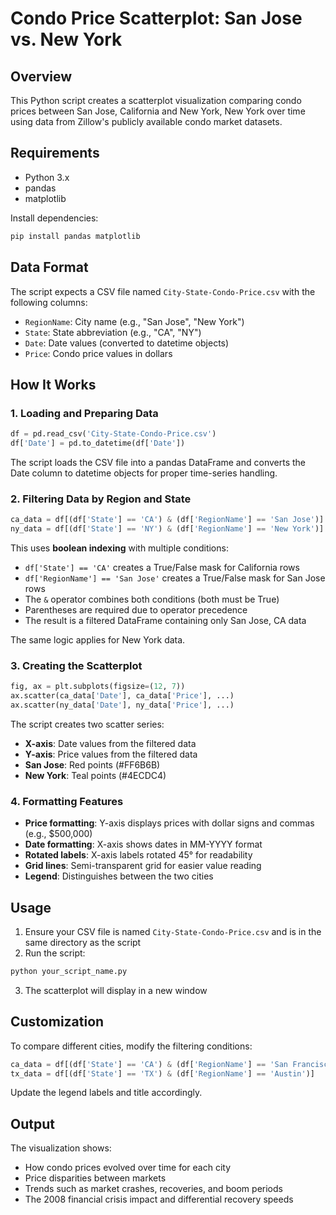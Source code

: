 # Condo Price Scatterplot: San Jose vs. New York

## Overview
This Python script creates a scatterplot visualization comparing condo prices between San Jose, California and New York, New York over time using data from Zillow's publicly available condo market datasets.

## Requirements
- Python 3.x
- pandas
- matplotlib

Install dependencies:
```bash
pip install pandas matplotlib
```

## Data Format
The script expects a CSV file named `City-State-Condo-Price.csv` with the following columns:
- `RegionName`: City name (e.g., "San Jose", "New York")
- `State`: State abbreviation (e.g., "CA", "NY")
- `Date`: Date values (converted to datetime objects)
- `Price`: Condo price values in dollars

## How It Works

### 1. Loading and Preparing Data
```python
df = pd.read_csv('City-State-Condo-Price.csv')
df['Date'] = pd.to_datetime(df['Date'])
```
The script loads the CSV file into a pandas DataFrame and converts the Date column to datetime objects for proper time-series handling.

### 2. Filtering Data by Region and State
```python
ca_data = df[(df['State'] == 'CA') & (df['RegionName'] == 'San Jose')]
ny_data = df[(df['State'] == 'NY') & (df['RegionName'] == 'New York')]
```

This uses **boolean indexing** with multiple conditions:
- `df['State'] == 'CA'` creates a True/False mask for California rows
- `df['RegionName'] == 'San Jose'` creates a True/False mask for San Jose rows
- The `&` operator combines both conditions (both must be True)
- Parentheses are required due to operator precedence
- The result is a filtered DataFrame containing only San Jose, CA data

The same logic applies for New York data.

### 3. Creating the Scatterplot
```python
fig, ax = plt.subplots(figsize=(12, 7))
ax.scatter(ca_data['Date'], ca_data['Price'], ...)
ax.scatter(ny_data['Date'], ny_data['Price'], ...)
```

The script creates two scatter series:
- **X-axis**: Date values from the filtered data
- **Y-axis**: Price values from the filtered data
- **San Jose**: Red points (#FF6B6B)
- **New York**: Teal points (#4ECDC4)

### 4. Formatting Features
- **Price formatting**: Y-axis displays prices with dollar signs and commas (e.g., $500,000)
- **Date formatting**: X-axis shows dates in MM-YYYY format
- **Rotated labels**: X-axis labels rotated 45° for readability
- **Grid lines**: Semi-transparent grid for easier value reading
- **Legend**: Distinguishes between the two cities

## Usage
1. Ensure your CSV file is named `City-State-Condo-Price.csv` and is in the same directory as the script
2. Run the script:
```bash
python your_script_name.py
```
3. The scatterplot will display in a new window

## Customization
To compare different cities, modify the filtering conditions:
```python
ca_data = df[(df['State'] == 'CA') & (df['RegionName'] == 'San Francisco')]
tx_data = df[(df['State'] == 'TX') & (df['RegionName'] == 'Austin')]
```

Update the legend labels and title accordingly.

## Output
The visualization shows:
- How condo prices evolved over time for each city
- Price disparities between markets
- Trends such as market crashes, recoveries, and boom periods
- The 2008 financial crisis impact and differential recovery speeds
